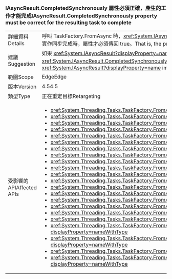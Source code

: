 ### <a name="iasyncresultcompletedsynchronously-property-must-be-correct-for-the-resulting-task-to-complete"></a><span data-ttu-id="a3913-101">IAsyncResult.CompletedSynchronously 屬性必須正確，產生的工作才能完成</span><span class="sxs-lookup"><span data-stu-id="a3913-101">IAsyncResult.CompletedSynchronously property must be correct for the resulting task to complete</span></span>

|   |   |
|---|---|
|<span data-ttu-id="a3913-102">詳細資料</span><span class="sxs-lookup"><span data-stu-id="a3913-102">Details</span></span>|<span data-ttu-id="a3913-103">呼叫 TaskFactory.FromAsync 時，<xref:System.IAsyncResult.CompletedSynchronously> 屬性的實作必須正確，產生的工作才能完成。</span><span class="sxs-lookup"><span data-stu-id="a3913-103">When calling TaskFactory.FromAsync, the implementation of the <xref:System.IAsyncResult.CompletedSynchronously> property must be correct for the resulting task to complete.</span></span> <span data-ttu-id="a3913-104">也就是說，只有在實作同步完成時，屬性才必須傳回 true。</span><span class="sxs-lookup"><span data-stu-id="a3913-104">That is, the property must return true if, and only if, the implementation completed synchronously.</span></span> <span data-ttu-id="a3913-105">以往不會檢查屬性。</span><span class="sxs-lookup"><span data-stu-id="a3913-105">Previously, the property was not checked.</span></span>|
|<span data-ttu-id="a3913-106">建議</span><span class="sxs-lookup"><span data-stu-id="a3913-106">Suggestion</span></span>|<span data-ttu-id="a3913-107">如果 <xref:System.IAsyncResult?displayProperty=name> 實作只在工作同步完成時，才針對 <xref:System.IAsyncResult.CompletedSynchronously?displayProperty=name> 屬性正確地傳回 true，則不會觀察到中斷情況。</span><span class="sxs-lookup"><span data-stu-id="a3913-107">If <xref:System.IAsyncResult?displayProperty=name> implementations correctly return true for the <xref:System.IAsyncResult.CompletedSynchronously?displayProperty=name> property only when a task completed synchronously, then no break will be observed.</span></span> <span data-ttu-id="a3913-108">使用者應檢閱其擁有的 <xref:System.IAsyncResult?displayProperty=name> 實作 (如果有的話)，以確保正確評估工作是否同步完成。</span><span class="sxs-lookup"><span data-stu-id="a3913-108">Users should review <xref:System.IAsyncResult?displayProperty=name> implementations they own (if any) to ensure that they correctly evaluate whether a task completed synchronously or not.</span></span>|
|<span data-ttu-id="a3913-109">範圍</span><span class="sxs-lookup"><span data-stu-id="a3913-109">Scope</span></span>|<span data-ttu-id="a3913-110">Edge</span><span class="sxs-lookup"><span data-stu-id="a3913-110">Edge</span></span>|
|<span data-ttu-id="a3913-111">版本</span><span class="sxs-lookup"><span data-stu-id="a3913-111">Version</span></span>|<span data-ttu-id="a3913-112">4.5</span><span class="sxs-lookup"><span data-stu-id="a3913-112">4.5</span></span>|
|<span data-ttu-id="a3913-113">類型</span><span class="sxs-lookup"><span data-stu-id="a3913-113">Type</span></span>|<span data-ttu-id="a3913-114">正在重定目標</span><span class="sxs-lookup"><span data-stu-id="a3913-114">Retargeting</span></span>|
|<span data-ttu-id="a3913-115">受影響的 API</span><span class="sxs-lookup"><span data-stu-id="a3913-115">Affected APIs</span></span>|<ul><li><xref:System.Threading.Tasks.TaskFactory.FromAsync(System.IAsyncResult,System.Action{System.IAsyncResult})?displayProperty=nameWithType></li><li><xref:System.Threading.Tasks.TaskFactory.FromAsync(System.IAsyncResult,System.Action{System.IAsyncResult},System.Threading.Tasks.TaskCreationOptions)?displayProperty=nameWithType></li><li><xref:System.Threading.Tasks.TaskFactory.FromAsync(System.IAsyncResult,System.Action{System.IAsyncResult},System.Threading.Tasks.TaskCreationOptions,System.Threading.Tasks.TaskScheduler)?displayProperty=nameWithType></li><li><xref:System.Threading.Tasks.TaskFactory.FromAsync%60%601(System.IAsyncResult,System.Func{System.IAsyncResult,%60%600})?displayProperty=nameWithType></li><li><xref:System.Threading.Tasks.TaskFactory.FromAsync(System.Func{System.AsyncCallback,System.Object,System.IAsyncResult},System.Action{System.IAsyncResult},System.Object)?displayProperty=nameWithType></li><li><xref:System.Threading.Tasks.TaskFactory.FromAsync(System.Func{System.AsyncCallback,System.Object,System.IAsyncResult},System.Action{System.IAsyncResult},System.Object,System.Threading.Tasks.TaskCreationOptions)?displayProperty=nameWithType></li><li><xref:System.Threading.Tasks.TaskFactory.FromAsync%60%601(System.Func{%60%600,System.AsyncCallback,System.Object,System.IAsyncResult},System.Action{System.IAsyncResult},%60%600,System.Object)?displayProperty=nameWithType></li><li><xref:System.Threading.Tasks.TaskFactory.FromAsync%60%601(System.Func{%60%600,System.AsyncCallback,System.Object,System.IAsyncResult},System.Action{System.IAsyncResult},%60%600,System.Object,System.Threading.Tasks.TaskCreationOptions)?displayProperty=nameWithType></li><li><xref:System.Threading.Tasks.TaskFactory.FromAsync%60%601(System.Func{System.AsyncCallback,System.Object,System.IAsyncResult},System.Func{System.IAsyncResult,%60%600},System.Object)?displayProperty=nameWithType></li><li><xref:System.Threading.Tasks.TaskFactory.FromAsync%60%601(System.Func{System.AsyncCallback,System.Object,System.IAsyncResult},System.Func{System.IAsyncResult,%60%600},System.Object,System.Threading.Tasks.TaskCreationOptions)?displayProperty=nameWithType></li><li><xref:System.Threading.Tasks.TaskFactory.FromAsync%60%601(System.IAsyncResult,System.Func{System.IAsyncResult,%60%600},System.Threading.Tasks.TaskCreationOptions)?displayProperty=nameWithType></li><li><xref:System.Threading.Tasks.TaskFactory.FromAsync%60%601(System.IAsyncResult,System.Func{System.IAsyncResult,%60%600},System.Threading.Tasks.TaskCreationOptions,System.Threading.Tasks.TaskScheduler)?displayProperty=nameWithType></li><li><xref:System.Threading.Tasks.TaskFactory.FromAsync%60%602(System.Func{%60%600,%60%601,System.AsyncCallback,System.Object,System.IAsyncResult},System.Action{System.IAsyncResult},%60%600,%60%601,System.Object)?displayProperty=nameWithType></li><li><xref:System.Threading.Tasks.TaskFactory.FromAsync%60%602(System.Func{%60%600,%60%601,System.AsyncCallback,System.Object,System.IAsyncResult},System.Action{System.IAsyncResult},%60%600,%60%601,System.Object,System.Threading.Tasks.TaskCreationOptions)?displayProperty=nameWithType></li><li><xref:System.Threading.Tasks.TaskFactory.FromAsync%60%602(System.Func{%60%600,System.AsyncCallback,System.Object,System.IAsyncResult},System.Func{System.IAsyncResult,%60%601},%60%600,System.Object)?displayProperty=nameWithType></li><li><xref:System.Threading.Tasks.TaskFactory.FromAsync%60%602(System.Func{%60%600,System.AsyncCallback,System.Object,System.IAsyncResult},System.Func{System.IAsyncResult,%60%601},%60%600,System.Object,System.Threading.Tasks.TaskCreationOptions)?displayProperty=nameWithType></li><li><xref:System.Threading.Tasks.TaskFactory.FromAsync%60%603(System.Func{%60%600,%60%601,System.AsyncCallback,System.Object,System.IAsyncResult},System.Func{System.IAsyncResult,%60%602},%60%600,%60%601,System.Object)?displayProperty=nameWithType></li><li><xref:System.Threading.Tasks.TaskFactory.FromAsync%60%603(System.Func{%60%600,%60%601,%60%602,System.AsyncCallback,System.Object,System.IAsyncResult},System.Action{System.IAsyncResult},%60%600,%60%601,%60%602,System.Object)?displayProperty=nameWithType></li><li><xref:System.Threading.Tasks.TaskFactory.FromAsync%60%603(System.Func{%60%600,%60%601,%60%602,System.AsyncCallback,System.Object,System.IAsyncResult},System.Action{System.IAsyncResult},%60%600,%60%601,%60%602,System.Object,System.Threading.Tasks.TaskCreationOptions)?displayProperty=nameWithType></li><li><xref:System.Threading.Tasks.TaskFactory.FromAsync%60%603(System.Func{%60%600,%60%601,System.AsyncCallback,System.Object,System.IAsyncResult},System.Func{System.IAsyncResult,%60%602},%60%600,%60%601,System.Object,System.Threading.Tasks.TaskCreationOptions)?displayProperty=nameWithType></li><li><xref:System.Threading.Tasks.TaskFactory.FromAsync%60%604(System.Func{%60%600,%60%601,%60%602,System.AsyncCallback,System.Object,System.IAsyncResult},System.Func{System.IAsyncResult,%60%603},%60%600,%60%601,%60%602,System.Object)?displayProperty=nameWithType></li><li><xref:System.Threading.Tasks.TaskFactory.FromAsync%60%604(System.Func{%60%600,%60%601,%60%602,System.AsyncCallback,System.Object,System.IAsyncResult},System.Func{System.IAsyncResult,%60%603},%60%600,%60%601,%60%602,System.Object,System.Threading.Tasks.TaskCreationOptions)?displayProperty=nameWithType></li></ul>|

